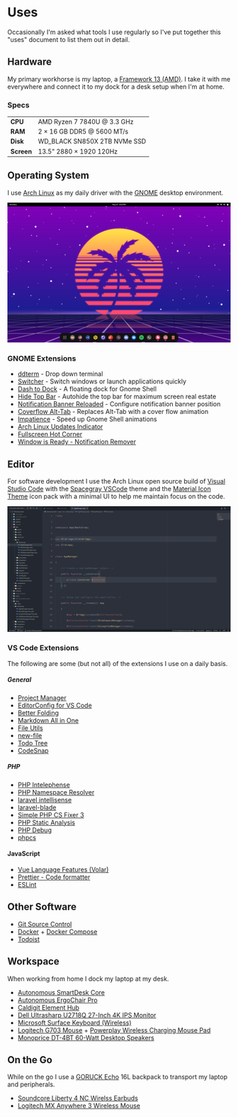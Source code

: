 Uses
====

Occasionally I'm asked what tools I use regularly so I've put together this "uses" document to list them out in detail.

Hardware
--------

My primary workhorse is my laptop, a [Framework 13 (AMD)](https://frame.work/products/laptop-diy-13-gen-amd/). I take it with me everywhere and connect it to my dock for a desk setup when I'm at home.

### Specs

|            |                              |
| ---------- | ---------------------------- |
| **CPU**    | AMD Ryzen 7 7840U @ 3.3 GHz  |
| **RAM**    | 2 × 16 GB DDR5 @ 5600 MT/s   |
| **Disk**   | WD_BLACK SN850X 2TB NVMe SSD |
| **Screen** | 13.5" 2880 × 1920 120Hz      |

Operating System
----------------

I use [Arch Linux](https://archlinux.org) as my daily driver with the [GNOME](https://www.gnome.org) desktop environment.

![Desktop](images/desktop.png)
  
### GNOME Extensions

  - [ddterm](https://extensions.gnome.org/extension/3780/ddterm/) - Drop down terminal
  - [Switcher](https://extensions.gnome.org/extension/973/switcher/) - Switch windows or launch applications quickly
  - [Dash to Dock](https://extensions.gnome.org/extension/307/dash-to-dock/) - A floating dock for Gnome Shell
  - [Hide Top Bar](https://extensions.gnome.org/extension/545/hide-top-bar/) - Autohide the top bar for maximum screen real estate
  - [Notification Banner Reloaded](https://extensions.gnome.org/extension/4651/notification-banner-reloaded/) - Configure notification banner position
  - [Coverflow Alt-Tab](https://extensions.gnome.org/extension/97/coverflow-alt-tab/) - Replaces Alt-Tab with a cover flow animation
  - [Impatience](https://extensions.gnome.org/extension/277/impatience/) - Speed up Gnome Shell animations
  - [Arch Linux Updates Indicator](https://extensions.gnome.org/extension/1010/archlinux-updates-indicator/)
  - [Fullscreen Hot Corner](https://extensions.gnome.org/extension/1562/fullscreen-hot-corner/)
  - [Window is Ready - Notification Remover](https://extensions.gnome.org/extension/1007/window-is-ready-notification-remover/)

Editor
------

For software development I use the Arch Linux open source build of [Visual Studio Code](https://code.visualstudio.com) with the [Spacegray VSCode](https://marketplace.visualstudio.com/items?itemName=ionutvmi.spacegray-vscode) theme and the [Material Icon Theme](https://marketplace.visualstudio.com/items?itemName=PKief.material-icon-theme) icon pack with a minimal UI to help me maintain focus on the code.

![Visual Studio Code](images/visual-studio-code.png)

### VS Code Extensions

The following are some (but not all) of the extensions I use on a daily basis.

##### General

  - [Project Manager](https://marketplace.visualstudio.com/items?itemName=alefragnani.project-manager)
  - [EditorConfig for VS Code](https://marketplace.visualstudio.com/items?itemName=EditorConfig.EditorConfig)
  - [Better Folding](https://marketplace.visualstudio.com/items?itemName=MohammadBaqer.better-folding)
  - [Markdown All in One](https://marketplace.visualstudio.com/items?itemName=yzhang.markdown-all-in-one)
  - [File Utils](https://marketplace.visualstudio.com/items?itemName=sleistner.vscode-fileutils)
  - [new-file](https://marketplace.visualstudio.com/items?itemName=fnando.new-file)
  - [Todo Tree](https://marketplace.visualstudio.com/items?itemName=Gruntfuggly.todo-tree)	
  - [CodeSnap](https://marketplace.visualstudio.com/items?itemName=adpyke.codesnap)

##### PHP

  - [PHP Intelephense](https://marketplace.visualstudio.com/items?itemName=bmewburn.vscode-intelephense-client)
  - [PHP Namespace Resolver](https://marketplace.visualstudio.com/items?itemName=MehediDracula.php-namespace-resolver)
  - [laravel intellisense](https://marketplace.visualstudio.com/items?itemName=mohamedbenhida.laravel-intellisense)
  - [laravel-blade](https://marketplace.visualstudio.com/items?itemName=cjhowe7.laravel-blade)
  - [Simple PHP CS Fixer 3](https://marketplace.visualstudio.com/items?itemName=PHLAK.simple-php-cs-fixer-3)
  - [PHP Static Analysis](https://marketplace.visualstudio.com/items?itemName=breezelin.phpstan)
  - [PHP Debug](https://marketplace.visualstudio.com/items?itemName=xdebug.php-debug)
  - [phpcs](https://marketplace.visualstudio.com/items?itemName=ikappas.phpcs)

#### JavaScript

  - [Vue Language Features (Volar)](https://marketplace.visualstudio.com/items?itemName=Vue.volar)
  - [Prettier - Code formatter](https://marketplace.visualstudio.com/items?itemName=esbenp.prettier-vscode)
  - [ESLint](https://marketplace.visualstudio.com/items?itemName=dbaeumer.vscode-eslint)

Other Software
--------------

  - [Git Source Control](https://git-scm.com)
  - [Docker](https://www.docker.com) + [Docker Compose](https://docs.docker.com/compose/)
  - [Todoist](https://todoist.com)

Workspace
---------

When working from home I dock my laptop at my desk.

  - [Autonomous SmartDesk Core](https://www.autonomous.ai/standing-desks/smartdesk-2-home)
  - [Autonomous ErgoChair Pro](https://www.autonomous.ai/office-chairs/ergonomic-chair)
  - [Caldigit Element Hub](https://www.caldigit.com/thunderbolt-4-element-hub/)
  - [Dell Ultrasharp U2718Q 27-Inch 4K IPS Monitor](https://www.dell.com/en-si/work/shop/cty/pdp/spd/dell-u2718q-monitor)
  - [Microsoft Surface Keyboard (Wireless)](https://www.microsoft.com/en-us/d/surface-keyboard/8r3rqvvflp4k)
  - [Logitech G703 Mouse](https://www.logitechg.com/en-us/products/gaming-mice/g703-wireless-gaming-mouse.910-005091.html) + [Powerplay Wireless Charging Mouse Pad](https://www.logitechg.com/en-us/products/gaming-mouse-pads/powerplay-wireless-charging.943-000109.html)
  - [Monoprice DT-4BT 60-Watt Desktop Speakers](https://www.monoprice.com/product?p_id=36572)

On the Go
---------

While on the go I use a [GORUCK Echo](https://www.goruck.com/products/echo) 16L backpack to transport my laptop and peripherals.

  - [Soundcore Liberty 4 NC Wirelss Earbuds](https://us.soundcore.com/products/liberty-4-nc-a3947z11)
  - [Logitech MX Anywhere 3 Wireless Mouse](https://www.logitech.com/en-us/products/mice/mx-anywhere-3.910-005833.html)
